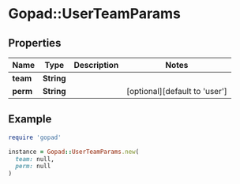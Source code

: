 # Gopad::UserTeamParams

## Properties

| Name | Type | Description | Notes |
| ---- | ---- | ----------- | ----- |
| **team** | **String** |  |  |
| **perm** | **String** |  | [optional][default to &#39;user&#39;] |

## Example

```ruby
require 'gopad'

instance = Gopad::UserTeamParams.new(
  team: null,
  perm: null
)
```


